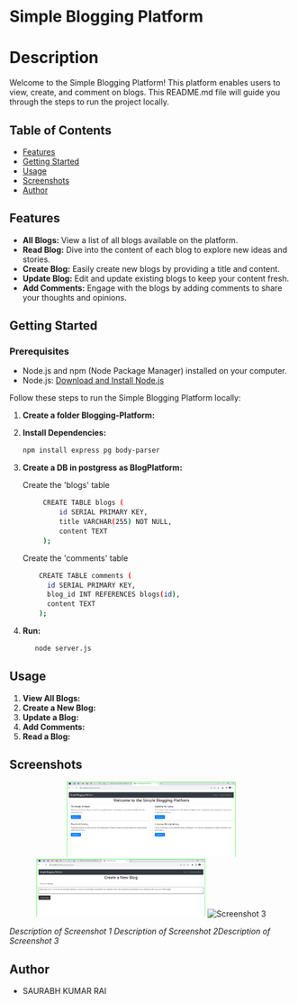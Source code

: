 # Simple Blogging Platform

# Description
Welcome to the Simple Blogging Platform! This platform enables users to view, create, and comment on blogs. This README.md file will guide you through the steps to run the project locally.


## Table of Contents

- [Features](#features)
- [Getting Started](#getting-started)
- [Usage](#usage)
- [Screenshots](#screenshots)
- [Author](#Author)

## Features

- **All Blogs:** View a list of all blogs available on the platform.
- **Read Blog:** Dive into the content of each blog to explore new ideas and stories.
- **Create Blog:** Easily create new blogs by providing a title and content.
- **Update Blog:** Edit and update existing blogs to keep your content fresh.
- **Add Comments:** Engage with the blogs by adding comments to share your thoughts and opinions.


## Getting Started

### Prerequisites

- Node.js and npm (Node Package Manager) installed on your computer.
- Node.js: [Download and Install Node.js](https://nodejs.org/)

Follow these steps to run the Simple Blogging Platform locally:

1. **Create a folder Blogging-Platform:**

2. **Install Dependencies:**

   ```bash
   npm install express pg body-parser
   ``` 

3. **Create a DB in postgress as BlogPlatform:**

     Create the 'blogs' table
   ```bash
        CREATE TABLE blogs (
            id SERIAL PRIMARY KEY,
            title VARCHAR(255) NOT NULL,
            content TEXT
        );
   ```
     Create the 'comments' table
   ```bash
       CREATE TABLE comments (
         id SERIAL PRIMARY KEY,
         blog_id INT REFERENCES blogs(id),
         content TEXT
       );
   ``` 
  

4. **Run:**

   ```bash
      node server.js
   ``` 


## Usage

1. **View All Blogs:** 
2. **Create a New Blog:**
3. **Update a Blog:**
4. **Add Comments:**
5. **Read a Blog:**


## Screenshots

<p align="center">
  <img src="https://github.com/saurabhkumarr99/Blogging-Platform/raw/master/ScreenShots/1.Home%20Page.png" alt="Screenshot 1" width="300" />
  <img src="https://github.com/saurabhkumarr99/Blogging-Platform/raw/master/ScreenShots/2.Create%20Blog.png" alt="Screenshot 2" width="300" />
  <img src="https://github.com/saurabhkumarr99/Blogging-Platform/raw/master/ScreenShots/3.Read%20Blog.png" alt="Screenshot 3" width="300" />
</p


<p align="center">
  <em>Description of Screenshot 1   </em><em>Description of Screenshot 2</em><em>Description of Screenshot 3</em>
</p>



## Author

- SAURABH KUMAR RAI

